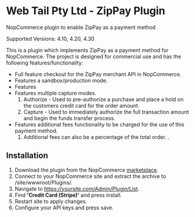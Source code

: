 
# Web Tail Pty Ltd - ZipPay Plugin
 NopCommerce plugin to enable ZipPay as a payment method
 
 Supported Versions: 4.10, 4.20, 4.30
 
This is a plugin which implements ZipPay as a payment method for NopCommerce. The project is designed for commercial use and has the following features/functionality:
 
 - Full feature checkout for the ZipPay merchant API in NopCommerce.
 - Features a sandbox/production mode.
 - Features 
 - Features multiple capture modes.
	 1. Authorize - Used to pre-authorize a purchase and place a hold on the customers credit card for the order amount.
	 2. Capture - Used to immediately authorize the full transaction amount and begin the funds transfer process.
 - Features additional fees functionality to be charged for the use of this payment method.
	1. Additional fees can also be a percentage of the total order.
.
 

## Installation

1. Download the plugin from the NopCommerce [marketplace](https://www.nopcommerce.com/marketplace.aspx).
2.  Connect to your NopCommerce site and extract the archive to /site/wwwroot/Plugins/.
3.  Navigate to https://yoursite.com/Admin/Plugin/List.
4. Find **'Credit Card (Stripe)'** and press install.
5. Restart site to apply changes.
6. Configure your API keys and press save.
